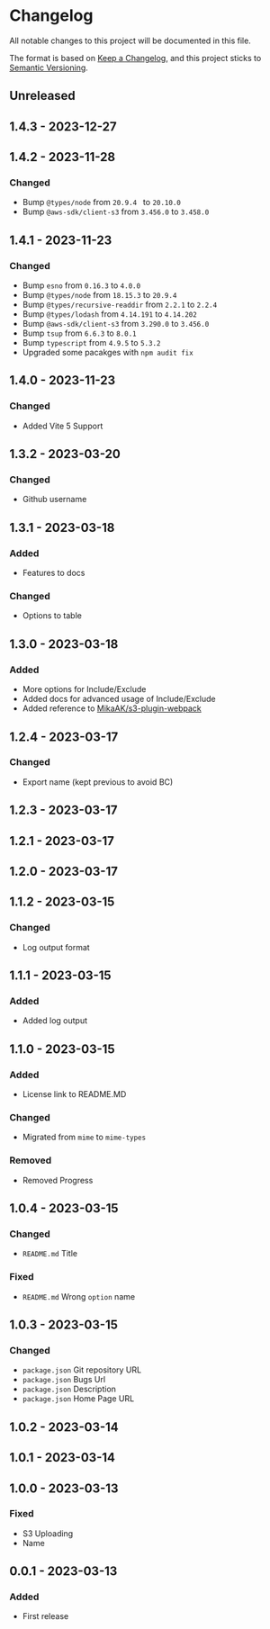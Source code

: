 # Changelog
All notable changes to this project will be documented in this file.

The format is based on [Keep a Changelog](https://keepachangelog.com/en/1.0.0/),
and this project sticks to [Semantic Versioning](https://semver.org/spec/v2.0.0.html).

## Unreleased

## 1.4.3 - 2023-12-27

## 1.4.2 - 2023-11-28
### Changed
- Bump `@types/node` from `20.9.4 ` to `20.10.0 `
- Bump `@aws-sdk/client-s3` from `3.456.0` to `3.458.0`

## 1.4.1 - 2023-11-23
### Changed
- Bump `esno` from `0.16.3` to `4.0.0`
- Bump `@types/node` from `18.15.3` to `20.9.4`
- Bump `@types/recursive-readdir` from `2.2.1` to `2.2.4`
- Bump `@types/lodash` from `4.14.191` to `4.14.202`
- Bump `@aws-sdk/client-s3` from `3.290.0` to `3.456.0`
- Bump `tsup` from `6.6.3` to `8.0.1`
- Bump `typescript` from `4.9.5` to `5.3.2`
- Upgraded some pacakges with `npm audit fix`

## 1.4.0 - 2023-11-23
### Changed
- Added Vite 5 Support

## 1.3.2 - 2023-03-20
### Changed
- Github username

## 1.3.1 - 2023-03-18
### Added
- Features to docs

### Changed
- Options to table

## 1.3.0 - 2023-03-18
### Added
- More options for Include/Exclude
- Added docs for advanced usage of Include/Exclude
- Added reference to [MikaAK/s3-plugin-webpack](https://github.com/MikaAK/s3-plugin-webpack)

## 1.2.4 - 2023-03-17
### Changed
- Export name (kept previous to avoid BC)

## 1.2.3 - 2023-03-17

## 1.2.1 - 2023-03-17

## 1.2.0 - 2023-03-17

## 1.1.2 - 2023-03-15
### Changed
- Log output format

## 1.1.1 - 2023-03-15
### Added
- Added log output

## 1.1.0 - 2023-03-15
### Added
- License link to README.MD

### Changed
- Migrated from `mime` to `mime-types`

### Removed
- Removed Progress

## 1.0.4 - 2023-03-15
### Changed
- `README.md` Title

### Fixed
- `README.md` Wrong `option` name

## 1.0.3 - 2023-03-15
### Changed
- `package.json` Git repository URL
- `package.json` Bugs Url
- `package.json` Description
- `package.json` Home Page URL

## 1.0.2 - 2023-03-14

## 1.0.1 - 2023-03-14

## 1.0.0 - 2023-03-13
### Fixed
- S3 Uploading
- Name

## 0.0.1 - 2023-03-13
### Added
- First release
